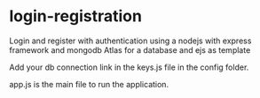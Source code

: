 # login-registration
Login and register with authentication using a nodejs with express framework and mongodb Atlas for a database and ejs as template

Add your db connection link in the keys.js file in the config folder.

app.js is the main file to run the application.
